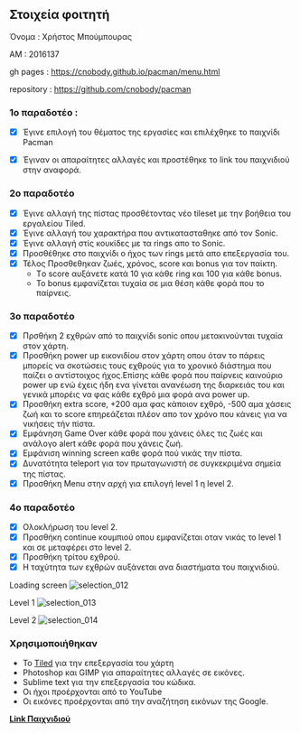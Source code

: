 ## Στοιχεία φοιτητή
Όνομα : Χρήστος Μπούμπουρας

ΑΜ : 2016137

gh pages : https://cnobody.github.io/pacman/menu.html

repository : https://github.com/cnobody/pacman


### 1o παραδοτέο :

 - [x] Έγινε επιλογή του θέματος της εργασίες και επιλέχθηκε το παιχνίδι Pacman 

 - [x] Έγιναν οι απαραίτητες αλλαγές και προστέθηκε το link του παιχνιδιού στην αναφορά. 

### 2o παραδοτέο 

- [x] Έγινε αλλαγή της πίστας προσθέτοντας νέο tileset με την βοήθεια του εργαλείου Tiled.
- [x] Έγινε αλλαγή του χαρακτήρα που αντικατασταθηκε από τον Sonic. 
- [x] Έγινε αλλαγή στίς κουκίδες με τα rings απο το Sonic.
- [x] Προσθέθηκε στο παιχνίδι ο ήχος των rings μετά απο επεξεργασία του.  
- [x] Τέλος Προσθεθηκαν ζωές, χρόνος, score και bonus για τον παίκτη.
  -  Tο score αυξάνετε κατά 10 για κάθε ring και 100 για κάθε bonus. 
  -  Το bonus εμφανίζεται τυχαία σε μια θέση κάθε φορά που το παίρνεις. 

### 3o παραδοτέο 
 
 - [x] Πρσθήκη 2 εχθρών από το παιχνίδι sonic οπου μετακινούνται τυχαία στον χάρτη.
 - [x] Προσθήκη power up εικονιδίου στον χάρτη οπου όταν το πάρεις μπορείς να σκοτώσεις τους εχθρούς για το χρονικό διάστημα που παίζει ο αντίστοιχος ήχος.Επίσης κάθε φορά που παίρνεις καινούριο power up ενώ έχεις ήδη ενα γίνεται ανανέωση της διαρκειάς του και γενικά μπορέις να φας κάθε εχθρό μια φορά ανα power up.
 - [x] Προσθήκη extra score, +200 αμα φας κάποιον εχθρό, -500 αμα χάσεις ζωή και το score επηρεάζεται πλέον απο τον χρόνο που κάνεις για να νικήσεις τήν πίστα.
 - [x] Εμφάνηση Game Over κάθε φορά που χάνεις όλες τις ζωές και ανάλογο alert κάθε φορά που χάνεις ζωή.
 - [x] Εμφάνιση winning screen καθε φορά πού νικάς την πίστα.
 - [x] Δυνατότητα teleport για τον πρωταγωνιστή σε συγκεκριμένα σημεία της πίστας.
 - [x] Προσθήκη Μenu στην αρχή για επιλογή level 1 η level 2.
 
 ### 4o παραδοτέο
 
 - [x] Ολοκλήρωση του level 2.
 - [x] Προσθήκη continue κουμπιού οπου εμφανίζεται οταν νικάς το level 1 και σε μεταφέρει στο level 2.
 - [x] Προσθήκη τρίτου εχθρού.
 - [x] Η ταχύτητα των εχθρών αυξάνεται ανα διαστήματα του παιχνιδιού.
 
 Loading screen
 ![selection_012](https://user-images.githubusercontent.com/24413081/34944673-30921de2-fa09-11e7-97be-8ab61dcf9d2d.png)
 
 Level 1
 ![selection_013](https://user-images.githubusercontent.com/24413081/34944898-025218b4-fa0a-11e7-8c9c-5218492b5d97.png)
 
 Level 2
 ![selection_014](https://user-images.githubusercontent.com/24413081/34944916-13583c88-fa0a-11e7-9cd7-b7c316fd03e2.png)

### Χρησιμοποιήθηκαν
  
- To [Tiled](http://www.mapeditor.org) για την επεξεργασία του χάρτη 
- Photoshop και GIMP για απαραίτητες αλλαγές σε εικόνες.
- Sublime text για την επεξεργασία του κώδικα.
- Οι ήχοι προέρχονται από το YouTube
- Οι εικόνες προέρχονται από την αναζήτηση εικόνων της Google. 
  

**[Link Παιχνιδιού](https://cnobody.github.io/pacman/menu.html)**
  
